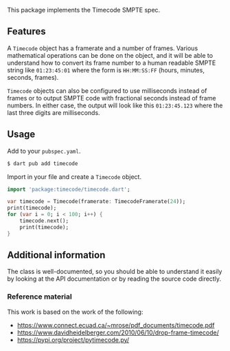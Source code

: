 This package implements the Timecode SMPTE spec.

## Features

A `Timecode` object has a framerate and a number of frames. Various mathematical operations
can be done on the object, and it will be able to understand how to convert its frame number
to a human readable SMPTE string like `01:23:45:01` where the form is `HH:MM:SS:FF` (hours,
minutes, seconds, frames).

`Timecode` objects can also be configured to use milliseconds instead of frames or to output
SMPTE code with fractional seconds instead of frame numbers. In either case, the output will
look like this `01:23:45.123` where the last three digits are milliseconds.

## Usage

Add to your `pubspec.yaml`.

```bash
$ dart pub add timecode
```

Import in your file and create a `Timecode` object.

```dart
import 'package:timecode/timecode.dart';

var timecode = Timecode(framerate: TimecodeFramerate(24));
print(timecode);
for (var i = 0; i < 100; i++) {
	timecode.next();
	print(timecode);
}
```

## Additional information

The class is well-documented, so you should be able to understand it easily by looking at the API documentation
or by reading the source code directly.

### Reference material

This work is based on the work of the following:

-   https://www.connect.ecuad.ca/~mrose/pdf_documents/timecode.pdf
-   https://www.davidheidelberger.com/2010/06/10/drop-frame-timecode/
-   https://pypi.org/project/pytimecode.py/
